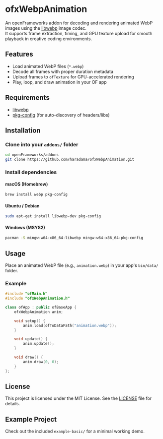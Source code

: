 # ofxWebpAnimation

An openFrameworks addon for decoding and rendering animated WebP images using the [libwebp](https://chromium.googlesource.com/webm/libwebp/) image codec.  
It supports frame extraction, timing, and GPU texture upload for smooth playback in creative coding environments.

## Features

- Load animated WebP files (`*.webp`)
- Decode all frames with proper duration metadata
- Upload frames to `ofTexture` for GPU-accelerated rendering
- Play, loop, and draw animation in your OF app

## Requirements

- [libwebp](https://github.com/webmproject/libwebp)
- [pkg-config](https://www.freedesktop.org/wiki/Software/pkg-config/) (for auto-discovery of headers/libs)

## Installation

### Clone into your `addons/` folder

```bash
cd openFrameworks/addons
git clone https://github.com/haradama/ofxWebpAnimation.git
````

### Install dependencies

#### macOS (Homebrew)

```bash
brew install webp pkg-config
```

#### Ubuntu / Debian

```bash
sudo apt-get install libwebp-dev pkg-config
```

#### Windows (MSYS2)

```bash
pacman -S mingw-w64-x86_64-libwebp mingw-w64-x86_64-pkg-config
```

## Usage

Place an animated WebP file (e.g., `animation.webp`) in your app's `bin/data/` folder.

### Example

```cpp
#include "ofMain.h"
#include "ofxWebpAnimation.h"

class ofApp : public ofBaseApp {
    ofxWebpAnimation anim;

    void setup() {
        anim.load(ofToDataPath("animation.webp"));
    }

    void update() {
        anim.update();
    }

    void draw() {
        anim.draw(0, 0);
    }
};
```

## License

This project is licensed under the MIT License.
See the [LICENSE](LICENSE) file for details.

## Example Project

Check out the included `example-basic/` for a minimal working demo.
